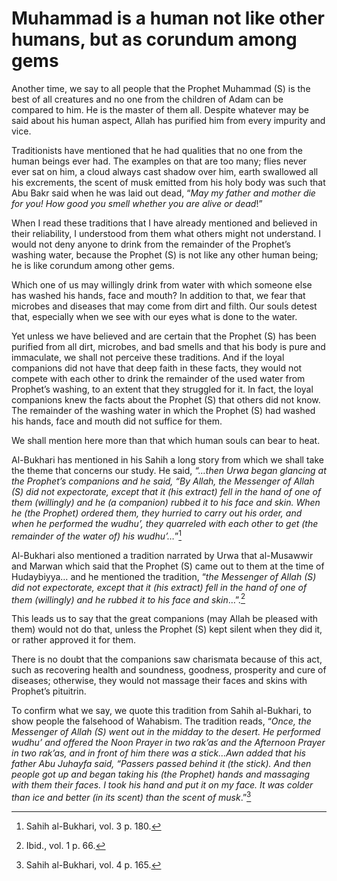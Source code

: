 Muhammad is a human not like other humans, but as corundum among gems
=====================================================================

Another time, we say to all people that the Prophet Muhammad (S) is the
best of all creatures and no one from the children of Adam can be
compared to him. He is the master of them all. Despite whatever may be
said about his human aspect, Allah has purified him from every impurity
and vice.

Traditionists have mentioned that he had qualities that no one from the
human beings ever had. The examples on that are too many; flies never
ever sat on him, a cloud always cast shadow over him, earth swallowed
all his excrements, the scent of musk emitted from his holy body was
such that Abu Bakr said when he was laid out dead, “*May my father and
mother die for you! How good you smell whether you are alive or dead*!”

When I read these traditions that I have already mentioned and believed
in their reliability, I understood from them what others might not
understand. I would not deny anyone to drink from the remainder of the
Prophet’s washing water, because the Prophet (S) is not like any other
human being; he is like corundum among other gems.

Which one of us may willingly drink from water with which someone else
has washed his hands, face and mouth? In addition to that, we fear that
microbes and diseases that may come from dirt and filth. Our souls
detest that, especially when we see with our eyes what is done to the
water.

Yet unless we have believed and are certain that the Prophet (S) has
been purified from all dirt, microbes, and bad smells and that his body
is pure and immaculate, we shall not perceive these traditions. And if
the loyal companions did not have that deep faith in these facts, they
would not compete with each other to drink the remainder of the used
water from Prophet’s washing, to an extent that they struggled for it.
In fact, the loyal companions knew the facts about the Prophet (S) that
others did not know. The remainder of the washing water in which the
Prophet (S) had washed his hands, face and mouth did not suffice for
them.

We shall mention here more than that which human souls can bear to heat.

Al-Bukhari has mentioned in his Sahih a long story from which we shall
take the theme that concerns our study. He said, *“…then Urwa began
glancing at the Prophet’s companions and he said, “By Allah, the
Messenger of Allah (S) did not expectorate, except that it (his extract)
fell in the hand of one of them (willingly) and he (a companion) rubbed
it to his face and skin. When he (the Prophet) ordered them, they
hurried to carry out his order, and when he performed the wudhu’, they
quarreled with each other to get (the remainder of the water of) his
wudhu’…*”[^1]

Al-Bukhari also mentioned a tradition narrated by Urwa that al-Musawwir
and Marwan which said that the Prophet (S) came out to them at the time
of Hudaybiyya… and he mentioned the tradition, “*the Messenger of Allah
(S) did not expectorate, except that it (his extract) fell in the hand
of one of them (willingly) and he rubbed it to his* *face* *and*
*skin*…”.[^2]

This leads us to say that the great companions (may Allah be pleased
with them) would not do that, unless the Prophet (S) kept silent when
they did it, or rather approved it for them.

There is no doubt that the companions saw charismata because of this
act, such as recovering health and soundness, goodness, prosperity and
cure of diseases; otherwise, they would not massage their faces and
skins with Prophet’s pituitrin.

To confirm what we say, we quote this tradition from Sahih al-Bukhari,
to show people the falsehood of Wahabism. The tradition reads, “*Once,
the Messenger of Allah (S) went out in the midday to the desert. He
performed wudhu’ and offered the Noon Prayer in two rak’as and the
Afternoon Prayer in two rak’as, and in front of him there was a
stick…Awn added that his father Abu Juhayfa said, “Passers passed behind
it (the stick). And then people got up and began taking his (the
Prophet) hands and massaging with them their faces. I took his hand and
put it on my face. It was colder than ice and better (in its scent) than
the scent* *of* *musk*.”[^3]

[^1]: Sahih al-Bukhari, vol. 3 p. 180.

[^2]: Ibid., vol. 1 p. 66.

[^3]: Sahih al-Bukhari, vol. 4 p. 165.


